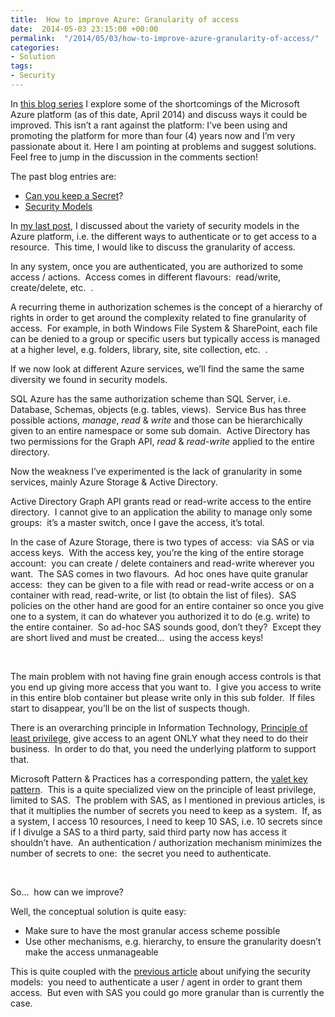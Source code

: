 ```yaml
---
title:  How to improve Azure: Granularity of access
date:  2014-05-03 23:15:00 +00:00
permalink:  "/2014/05/03/how-to-improve-azure-granularity-of-access/"
categories:
- Solution
tags:
- Security
---
```

<p>In <a href="http://vincentlauzon.wordpress.com/2014/03/06/how-to-improve-azure/">this blog series</a> I explore some of the shortcomings of the Microsoft Azure platform (as of this date, April 2014) and discuss ways it could be improved. This isn’t a rant against the platform: I’ve been using and promoting the platform for more than four (4) years now and I’m very passionate about it. Here I am pointing at problems and suggest solutions. Feel free to jump in the discussion in the comments section!</p>  <p>The past blog entries are:</p>  <ul>   <li><a href="http://vincentlauzon.wordpress.com/2014/03/07/how-to-improve-azure-can-you-keep-a-secret/">Can you keep a Secret</a>? </li>    <li><a href="http://vincentlauzon.wordpress.com/2014/04/28/how-to-improve-azure-security-models/">Security Models</a> </li> </ul>  <p>In <a href="http://vincentlauzon.wordpress.com/2014/04/28/how-to-improve-azure-security-models/">my last post</a>, I discussed about the variety of security models in the Azure platform, i.e. the different ways to authenticate or to get access to a resource.&#160; This time, I would like to discuss the granularity of access.</p>  <p>In any system, once you are authenticated, you are authorized to some access / actions.&#160; Access comes in different flavours:&#160; read/write, create/delete, etc.&#160; .</p>  <p>A recurring theme in authorization schemes is the concept of a hierarchy of rights in order to get around the complexity related to fine granularity of access.&#160; For example, in both Windows File System &amp; SharePoint, each file can be denied to a group or specific users but typically access is managed at a higher level, e.g. folders, library, site, site collection, etc.&#160; .</p>  <p>If we now look at different Azure services, we’ll find the same the same diversity we found in security models.</p>  <p>SQL Azure has the same authorization scheme than SQL Server, i.e. Database, Schemas, objects (e.g. tables, views).&#160; Service Bus has three possible actions, <em>manage</em>, <em>read</em> &amp; <em>write</em> and those can be hierarchically given to an entire namespace or some sub domain.&#160; Active Directory has two permissions for the Graph API, <em>read</em> &amp; <em>read-write</em> applied to the entire directory.</p>  <p>Now the weakness I’ve experimented is the lack of granularity in some services, mainly Azure Storage &amp; Active Directory.</p>  <p>Active Directory Graph API grants read or read-write access to the entire directory.&#160; I cannot give to an application the ability to manage only some groups:&#160; it’s a master switch, once I gave the access, it’s total.</p>  <p>In the case of Azure Storage, there is two types of access:&#160; via SAS or via access keys.&#160; With the access key, you’re the king of the entire storage account:&#160; you can create / delete containers and read-write wherever you want.&#160; The SAS comes in two flavours.&#160; Ad hoc ones have quite granular access:&#160; they can be given to a file with read or read-write access or on a container with read, read-write, or list (to obtain the list of files).&#160; SAS policies on the other hand are good for an entire container so once you give one to a system, it can do whatever you authorized it to do (e.g. write) to the entire container.&#160; So ad-hoc SAS sounds good, don’t they?&#160; Except they are short lived and must be created…&#160; using the access keys!</p>  <p>&#160;</p>  <p>The main problem with not having fine grain enough access controls is that you end up giving more access that you want to.&#160; I give you access to write in this entire blob container but please write only in this sub folder.&#160; If files start to disappear, you’ll be on the list of suspects though.</p>  <p>There is an overarching principle in Information Technology, <a href="http://en.wikipedia.org/wiki/Principle_of_least_privilege">Principle of least privilege</a>, give access to an agent ONLY what they need to do their business.&#160; In order to do that, you need the underlying platform to support that.</p>  <p>Microsoft Pattern &amp; Practices has a corresponding pattern, the <a href="http://msdn.microsoft.com/en-us/library/dn568102.aspx">valet key pattern</a>.&#160; This is a quite specialized view on the principle of least privilege, limited to SAS.&#160; The problem with SAS, as I mentioned in previous articles, is that it multiplies the number of secrets you need to keep as a system.&#160; If, as a system, I access 10 resources, I need to keep 10 SAS, i.e. 10 secrets since if I divulge a SAS to a third party, said third party now has access it shouldn’t have.&#160; An authentication / authorization mechanism minimizes the number of secrets to one:&#160; the secret you need to authenticate.</p>  <p>&#160;</p>  <p>So…&#160; how can we improve?</p>  <p>Well, the conceptual solution is quite easy:</p>  <ul>   <li>Make sure to have the most granular access scheme possible</li>    <li>Use other mechanisms, e.g. hierarchy, to ensure the granularity doesn’t make the access unmanageable</li> </ul>  <p>This is quite coupled with the <a href="http://vincentlauzon.wordpress.com/2014/04/28/how-to-improve-azure-security-models/">previous article</a> about unifying the security models:&#160; you need to authenticate a user / agent in order to grant them access.&#160; But even with SAS you could go more granular than is currently the case.</p>